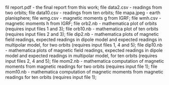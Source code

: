 fil report.pdf - the final report from this work;
file data2.csv - readings from two orbits;
file data10.csv - readings from ten orbits;
file mapa.jpeg - earth planisphere;
file wmg.csv - magnetic moments g from IGRF;
file wmh.csv - magnetic moments h from IGRF;
file orb2.nb - mathematica plot of orbits (requires input files 1 and 3);
file orb10.nb - mathematica plot of ten orbits (requires input files 2 and 3);
file dip2.nb - mathematica plots of magnetic field readings, expected readings in dipole model and expected readings in multipolar model, for two orbits (requires input files 1, 4 and 5);
file dip10.nb - mathematica plots of magnetic field readings, expected readings in dipole model and expected readings in multipolar model, for ten orbits (requires input files 2, 4 and 5);
file mom2.nb - mathematica computation of magnetic moments from magnetic readings for two orbits (requires input file 1);
file mom10.nb - mathematica computation of magnetic moments from magnetic readings for ten orbits (requires input file 1);

